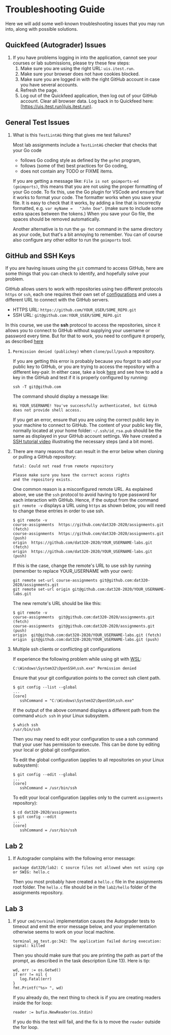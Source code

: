 # Troubleshooting Guide

Here we will add some well-known troubleshooting issues that you may run into, along with possible solutions.

## Quickfeed (Autograder) Issues

1. If you have problems logging in into the application, cannot see your courses or lab submissions, please try these few steps:
   1. Make sure you are using the right URL: `uis.itest.run`.
   2. Make sure your browser does not have cookies blocked.
   3. Make sure you are logged in with the right GitHub account in case you have several accounts.
   4. Refresh the page.
   5. Log out of the Quickfeed application, then log out of your GitHub account.
      Clear all browser data.
      Log back in to Quickfeed here: [https://uis.itest.run](uis.itest.run).

## General Test Issues

1. What is this `TestLintAG` thing that gives me test failures?

   Most lab assignments include a `TestLintAG` checker that checks that your Go code
   - follows Go coding style as defined by the `gofmt` program,
   - follows (some of the) best practices for Go coding,
   - does not contain any TODO or FIXME items.

   If you are getting a message like: `File is not goimports-ed (goimports)`, this means that you are not using the proper formatting of your Go code.
   To fix this, use the Go plugin for VSCode and ensure that it works to format your code.
   The formatter works when you save your file.
   It is easy to check that it works, by adding a line that is incorrectly formatted, e.g. `var myName =   "John Doe"`.
   (make sure to include some extra spaces between the tokens.)
   When you save your Go file, the spaces should be removed automatically.

   Another alternative is to run the `go fmt` command in the same directory as your code, but that's a bit annoying to remember.
   You can of course also configure any other editor to run the `goimports` tool.

## GitHub and SSH Keys

If you are having issues using the `git` command to access GitHub, here are some things that you can check to identify, and hopefully solve your problem.

GitHub allows users to work with repositories using two different protocols `https` or `ssh`, each one requires their own set of [configurations](https://docs.github.com/en/github/using-git/which-remote-url-should-i-use) and uses a different URL to connect with the GitHub servers.

- HTTPS URL: `https://github.com/YOUR_USER/SOME_REPO.git`
- SSH URL: `git@github.com:YOUR_USER/SOME_REPO.git`

In this course, we use the __ssh__ protocol to access the repositories, since it allows you to connect to GitHub without supplying your username or password every time.
But for that to work, you need to configure it properly, as described [here](https://docs.github.com/en/github/authenticating-to-github/connecting-to-github-with-ssh)

1. `Permission denied (publickey)` when `clone/pull/push` a repository.

   If you are getting this error is probably because you forgot to add your public key to GitHub, or you are trying to access the repository with a different key-pair.
   In either case, take a look [here](https://docs.github.com/en/github/authenticating-to-github/adding-a-new-ssh-key-to-your-github-account) and see how to add a key in the GitHub and test if it is properly configured by running:

   ```console
   ssh -T git@github.com
   ```

   The command should display a message like:

   ```text
   Hi YOUR_USERNAME! You've successfully authenticated, but GitHub does not provide shell access.
   ```

   If you get an error, ensure that you are using the correct public key in your machine to connect to GitHub.
   The content of your public key file, normally located at your home folder: `~/.ssh/id_rsa.pub` should be the same as displayed in your GitHub account settings.
   We have created a [SSH tutorial video](https://youtu.be/qik3HHZW6C0) illustrating the necessary steps (and a bit more).

2. There are many reasons that can result in the error below when cloning or pulling a GitHub repository:

   ```text
   fatal: Could not read from remote repository

   Please make sure you have the correct access rights
   and the repository exists.
   ```

   One common reason is a misconfigured remote URL.
   As explained above, we use the `ssh` protocol to avoid having to type password for each interaction with GitHub.
   Hence, if the output from the command `git remote -v` displays a URL using `https` as shown below, you will need to change these entries in order to use ssh.

   ```console
   $ git remote -v
   course-assignments  https://github.com/dat320-2020/assignments.git (fetch)
   course-assignments  https://github.com/dat320-2020/assignments.git (push)
   origin  https://github.com/dat320-2020/YOUR_USERNAME-labs.git (fetch)
   origin  https://github.com/dat320-2020/YOUR_USERNAME-labs.git (push)
   ```

   If this is the case, change the remote's URL to use ssh by running (remember to replace YOUR_USERNAME with your own):

   ```console
   git remote set-url course-assignments git@github.com:dat320-2020/assignments.git
   git remote set-url origin git@github.com:dat320-2020/YOUR_USERNAME-labs.git
   ```

   The new remote's URL should be like this:

   ```console
   $ git remote -v
   course-assignments  git@github.com:dat320-2020/assignments.git (fetch)
   course-assignments  git@github.com:dat320-2020/assignments.git (push)
   origin  git@github.com:dat320-2020/YOUR_USERNAME-labs.git (fetch)
   origin  git@github.com:dat320-2020/YOUR_USERNAME-labs.git (push)
   ```

3. Multiple ssh clients or conflicting git configurations

   If experience the following problem while using git with [WSL](https://docs.microsoft.com/en-us/windows/wsl/install-win10):

   ```console
   C:\Windows\System32\OpenSSH\ssh.exe" Permission denied
   ```

   Ensure that your git configuration points to the correct ssh client path.

   ```console
   $ git config --list --global
   ...
   [core]
      sshCommand = "C:\Windows\System32\OpenSSH\ssh.exe"
   ```

   If the output of the above command displays a different path from the command `which ssh` in your Linux subsystem.

   ```console
   $ which ssh
   /usr/bin/ssh
   ```

   Then you may need to edit your configuration to use a ssh command that your user has permission to execute.
   This can be done by editing your local or global git configuration.

   To edit the global configuration (applies to all repositories on your Linux subsystem):

   ```console
   $ git config --edit --global
   ...
   [core]
      sshCommand = /usr/bin/ssh
   ```

   To edit your local configuration (applies only to the current `assignments` repository):

   ```console
   $ cd dat320-2020/assignments
   $ git config --edit
   ...
   [core]
      sshCommand = /usr/bin/ssh
   ```

## Lab 2

1. If Autograder complains with the following error message:

   ```text
   package dat320/lab2: C source files not allowed when not using cgo or SWIG: hello.c
   ```

   Then you most probably have created a `hello.c` file in the assignments root folder.
   The `hello.c` file should be in the `lab2/hello` folder of the assignments repository.

## Lab 3

1. If your `cmd/terminal` implementation causes the Autograder tests to timeout and emit the error message below, and your implementation otherwise seems to work on your local machine.

   ```text
   terminal_ag_test.go:342: The application failed during execution: signal: killed
   ```

   Then you should make sure that you are printing the path as part of the prompt, as described in the task description (Line 13).
   Here is tip:

   ```golang
   wd, err := os.Getwd()
   if err != nil {
      log.Fatal(err)
   }
   fmt.Printf("%s> ", wd)
   ```

   If you already do, the next thing to check is if you are creating readers inside the for loop:

   ```golang
   reader := bufio.NewReader(os.Stdin)
   ```

   If you do this the test will fail, and the fix is to move the `reader` outside the for loop.
